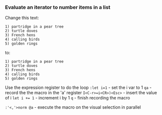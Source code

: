 ### Evaluate an iterator to number items in a list

Change this text:

```shell
1) partridge in a pear tree
2) turtle doves
3) French hens
4) calling birds
5) golden rings
```

to:

```shell
1) partridge in a pear tree
2) turtle doves
3) French hens
4) calling birds
5) golden rings
```

Use the expression register to do the loop
`:let i=1` - set the i var to 1
`qa` - record the the macro in the 'a' register
`I<C-r>=i<CR>)<Esc>` - insert the value of i
`let i += 1` - increment i by 1
`q` - finish recording the macro

`:'<,'>norm @a` - execute the macro on the visual selection in parallel
